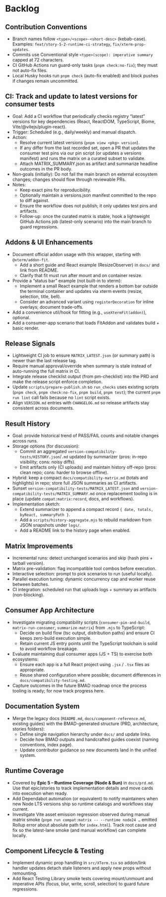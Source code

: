 # Backlog

## Contribution Conventions

- Branch names follow `<type>/<scope>-<short-desc>` (kebab-case). Examples: `feat/story-5-2-runtime-ci-strategy`, `fix/xterm-prop-updates`.
- Commits use Conventional style `<type>(scope): imperative summary` capped at 72 characters.
- CI GitHub Actions run guard-only tasks (`pnpm check:no-fix`); they must not auto-fix files.
- Local Husky hooks run `pnpm check` (auto-fix enabled) and block pushes if changes remain uncommitted.

## CI: Track and update to latest versions for consumer tests

- Goal: Add a CI workflow that periodically checks registry “latest” versions for key dependencies (React, ReactDOM, TypeScript, Biome, Vite/@vitejs/plugin-react).
- Trigger: Scheduled (e.g., daily/weekly) and manual dispatch.
- Action:
  - Resolve current latest versions (`pnpm view <pkg> version`).
  - If any differ from the last recorded set, open a PR that updates the consumer test pins via our pin script (or updates a versions manifest) and runs the matrix on a curated subset to validate.
  - Attach MATRIX_SUMMARY.json as artifact and summarize headline outcomes in the PR body.
- Non‑goals (initially): Do not fail the main branch on external ecosystem changes; changes should flow through reviewable PRs.
- Notes:
  - Keep exact pins for reproducibility.
  - Optionally maintain a versions.json manifest committed to the repo to diff against.
  - Ensure the workflow does not publish; it only updates test pins and artifacts.
  - Follow-up: once the curated matrix is stable, hook a lightweight GitHub Actions job (latest-only scenario) into the main branch to guard regressions.

## Addons & UI Enhancements

- Document official addon usage with this wrapper, starting with `@xterm/addon-fit`.
  - Add a short guide and React example (ResizeObserver) in `docs/` and link from README.
  - Clarify that fit must run after mount and on container resize.
- Provide a “status bar” example (not built-in to xterm):
  - Implement a small React example that renders a bottom bar outside the terminal container and updates via xterm events (resize, selection, title, bell).
  - Consider an advanced variant using `registerDecoration` for inline overlays; document trade-offs.
- Add a convenience util/hook for fitting (e.g., `useXtermFit(addon)`), optional.
- Add a consumer-app scenario that loads FitAddon and validates build + basic render.

## Release Signals

- Lightweight CI job to ensure `MATRIX_LATEST.json` (or summary path) is newer than the last release tag.
- Require manual approval/override when summary is stale instead of auto-running the full matrix in CI.
- Integrate release checklist output (from pm-checklist) into the PRD and make the release script enforce completion.
- Update `scripts/prepare-publish.sh` so `run_checks` uses existing scripts (`pnpm check`, `pnpm check:no-fix`, `pnpm build`, `pnpm test`); the current `pnpm run lint` call fails because no `lint` script exists.
- Align `VERSION.md` entries with `CHANGELOG.md` so release artifacts stay consistent across documents.

## Result History

- Goal: provide historical trend of PASS/FAIL counts and notable changes across runs.
- Storage options (for discussion):
  - Commit an aggregated `version-compatibility-tests/HISTORY.json`/`.md` updated by summarizer (pros: in-repo visibility; cons: noisy diffs).
  - Emit artifacts only (CI uploads) and maintain history off-repo (pros: clean repo; cons: harder to browse offline).
- Hybrid: keep a compact `docs/compatibility-matrix.md` (totals and highlights) in repo; store full JSON summaries as CI artifacts.
- Sunset `version-compatibility-tests/MATRIX_LATEST.json` and `version-compatibility-tests/MATRIX_SUMMARY.md` once replacement tooling is in place (update `compat:matrix:record`, docs, and workflows).
- Implementation sketch:
  - Extend summarizer to append a compact record `{ date, totals, byReact, summaryPath }`.
  - Add a `scripts/history-aggregate.mjs` to rebuild markdown from JSON snapshots under `logs/`.
  - Add a README link to the history page when enabled.

## Matrix Improvements

- Incremental runs: detect unchanged scenarios and skip (hash pins + tarball version).
- Matrix pre-validation: flag incompatible tool combos before execution.
- Interactive selection: prompt to pick scenarios to run (useful locally).
- Parallel execution tuning: dynamic concurrency cap and worker reuse between batches.
- CI integration: scheduled run that uploads logs + summary as artifacts (non-blocking).

## Consumer App Architecture

- Investigate migrating compatibility scripts (`consumer-pin-and-build`, `matrix-run-consumer`, `summarize-matrix`) from `.mjs` to TypeScript:
  - Decide on build flow (tsc output, distribution paths) and ensure CI keeps zero-build execution simple.
  - Retain current JS entry points until the TypeScript toolchain is solid to avoid workflow breakage.
- Evaluate maintaining dual consumer apps (JS + TS) to exercise both ecosystems:
  - Ensure each app is a full React project using `.jsx` / `.tsx` files as appropriate.
  - Reuse shared configuration where possible; document differences in `docs/compatibility-testing.md`.
- Capture outcomes in the future BMAD roadmap once the process tooling is ready; for now track progress here.

## Documentation System

- Merge the legacy docs (`README.md`, `docs/component-reference.md`, existing guides) with the BMAD-generated structure (PRD, architecture, stories folders):
  - Define single navigation hierarchy under `docs/` and update links.
  - Decide how BMAD outputs and handcrafted guides coexist (naming conventions, index page).
  - Update contributor guidance so new documents land in the unified system.

## Runtime Coverage

- Covered by **Epic 5 – Runtime Coverage (Node & Bun)** in `docs/prd.md`. Use that epic/stories to track implementation details and move cards into execution when ready.
- Add Dependabot automation (or equivalent) to notify maintainers when new Node LTS versions ship so runtime catalogs and workflows stay current.
- Investigate Vite asset emission regression observed during manual matrix smoke (`pnpm run compat:matrix -- --runtime node24 …` emitted Rollup error about absolute path for `index.html`). Track root cause and fix so the latest-lane smoke (and manual workflow) can complete locally.

## Component Lifecycle & Testing

- Implement dynamic prop handling in `src/XTerm.tsx` so addon/link handler updates detach stale listeners and apply new props without remounting.
- Add React Testing Library smoke tests covering mount/unmount and imperative APIs (focus, blur, write, scroll, selection) to guard future regressions.
